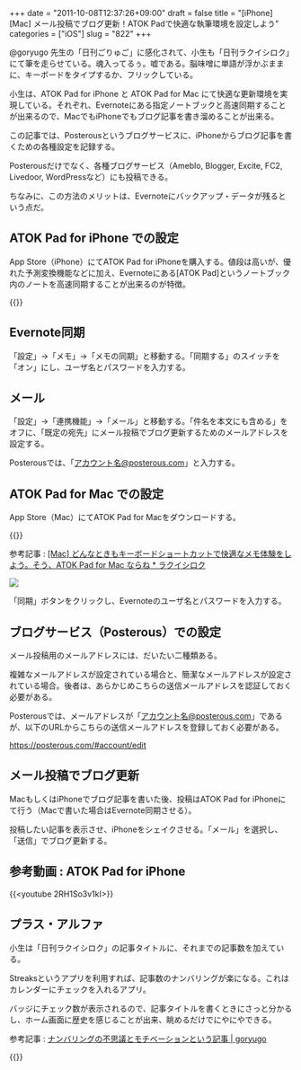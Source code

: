 +++
date = "2011-10-08T12:37:26+09:00"
draft = false
title = "[iPhone][Mac] メール投稿でブログ更新！ATOK Padで快適な執筆環境を設定しよう"
categories = ["iOS"]
slug = "822"
+++

@goryugo 先生の「日刊ごりゅご」に感化されて、小生も「日刊ラクイシロク」にて筆を走らせている。魂入ってるぅ。嘘である。脳味噌に単語が浮かぶままに、キーボードをタイプするか、フリックしている。

小生は、ATOK Pad for iPhone と ATOK Pad for Mac にて快適な更新環境を実現している。それぞれ、Evernoteにある指定ノートブックと高速同期することが出来るので、MacでもiPhoneでもブログ記事を書き溜めることが出来る。

この記事では、Posterousというブログサービスに、iPhoneからブログ記事を書くための各種設定を記録する。

Posterousだけでなく、各種ブログサービス（Ameblo, Blogger, Excite, FC2,  Livedoor, WordPressなど）にも投稿できる。

ちなみに、この方法のメリットは、Evernoteにバックアップ・データが残るという点だ。

## ATOK Pad for iPhone での設定

App Store（iPhone）にてATOK Pad for iPhoneを購入する。値段は高いが、優れた予測変換機能などに加え、Evernoteにある[ATOK Pad]というノートブック内のノートを高速同期することが出来るのが特徴。

{{<app id="390360999" title="ATOK Pad 3.0.0（￥1,200）" src="http://a2.mzstatic.com/us/r1000/077/Purple/3e/8d/6e/mzl.wcnerfrh.100x100-75.jpg">}}

## Evernote同期

「設定」→「メモ」→「メモの同期」と移動する。「同期する」のスイッチを「オン」にし、ユーザ名とパスワードを入力する。

## メール

「設定」→「連携機能」→「メール」と移動する。「件名を本文にも含める」をオフに、「既定の宛先」にメール投稿でブログ更新するためのメールアドレスを設定する。

Posterousでは、「アカウント名@posterous.com」と入力する。

## ATOK Pad for Mac での設定

App Store（Mac）にてATOK Pad for Macをダウンロードする。

{{<app id="460883588" title="ATOK Pad 2.0.0（無料）" src="http://a4.mzstatic.com/us/r1000/099/Purple/6c/ae/8b/mzi.oauvlpvw.100x100-75.png">}}

参考記事 : [[Mac] どんなときもキーボードショートカットで快適なメモ体験をしよう。そう、ATOK Pad for Mac ならね * ラクイシロク](http://rakuishi.com/mac/704/)

![](/images/2011/09/0822_1.png)

「同期」ボタンをクリックし、Evernoteのユーザ名とパスワードを入力する。

## ブログサービス（Posterous）での設定

メール投稿用のメールアドレスには、だいたい二種類ある。

複雑なメールアドレスが設定されている場合と、簡潔なメールアドレスが設定されている場合。後者は、あらかじめこちらの送信メールアドレスを認証しておく必要がある。

Posterousでは、メールアドレスが「アカウント名@posterous.com」であるが、以下のURLからこちらの送信メールアドレスを登録しておく必要がある。

https://posterous.com/#account/edit

## メール投稿でブログ更新

MacもしくはiPhoneでブログ記事を書いた後、投稿はATOK Pad for iPhoneにて行う（Macで書いた場合はEvernote同期させる）。

投稿したい記事を表示させ、iPhoneをシェイクさせる。「メール」を選択し、「送信」でブログ更新する。

## 参考動画 : ATOK Pad for iPhone

{{<youtube 2RH1So3v1kI>}}

## プラス・アルファ

小生は「日刊ラクイシロク」の記事タイトルに、それまでの記事数を加えている。

Streaksというアプリを利用すれば、記事数のナンバリングが楽になる。これはカレンダーにチェックを入れるアプリ。

バッジにチェック数が表示されるので、記事タイトルを書くときにさっと分かるし、ホーム画面に歴史を感じることが出来、眺めるだけでにやにやできる。

参考記事 : [ナンバリングの不思議とモチベーションという記事 | goryugo](http://goryugo.com/20101118/numberling/)

{{<app id="345184462" title="Streaks 3.3（￥85）" src="http://a2.mzstatic.com/us/r1000/029/Purple/79/f4/0a/mzl.axygeewx.100x100-75.png">}}
